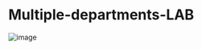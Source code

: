 # Multiple-departments-LAB

![image](https://github.com/user-attachments/assets/ba875252-7a11-4da5-aa7d-a8e0c7bdfbfe)
